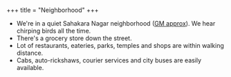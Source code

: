+++
title = "Neighborhood"
+++

- We're in a quiet Sahakara Nagar neighborhood ([GM approx](https://goo.gl/maps/2ykv8yqfGSXodNMG7)). We hear chirping birds all the time. 
- There's a grocery store down the street. 
- Lot of restaurants, eateries, parks, temples and shops are within walking distance. 
- Cabs, auto-rickshaws, courier services and city buses are easily available.